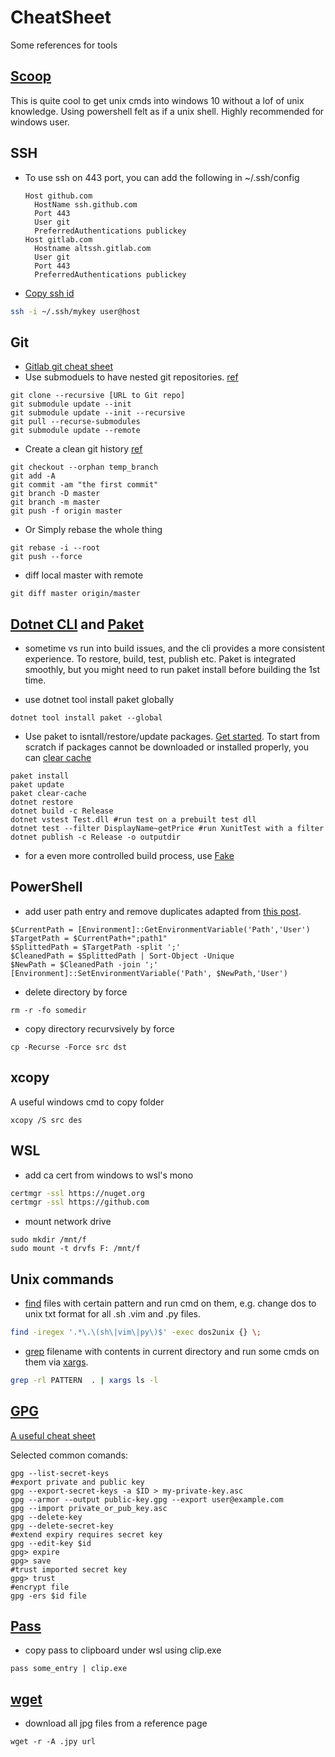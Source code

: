 # CheatSheet

Some references for tools

## [Scoop](https://github.com/lukesampson/scoop)

This is quite cool to get unix cmds into windows 10 without a lof of unix knowledge. Using powershell felt as if a unix shell. Highly recommended for windows user.  

## SSH

- To use ssh on 443 port, you can add the following in ~/.ssh/config

  ```sshconfig
  Host github.com
    HostName ssh.github.com
    Port 443
    User git
    PreferredAuthentications publickey
  Host gitlab.com
    Hostname altssh.gitlab.com
    User git
    Port 443
    PreferredAuthentications publickey
  ```

- [Copy ssh id](https://www.ssh.com/ssh/copy-id)

```bash
ssh -i ~/.ssh/mykey user@host
```

## Git
- [Gitlab git cheat sheet](https://about.gitlab.com/images/press/git-cheat-sheet.pdf)
- Use submoduels to have nested git repositories. [ref](https://www.vogella.com/tutorials/GitSubmodules/article.html)

```console
git clone --recursive [URL to Git repo]
git submodule update --init
git submodule update --init --recursive
git pull --recurse-submodules
git submodule update --remote
```

- Create a clean git history [ref](https://tecadmin.net/delete-commit-history-in-github/)

```console
git checkout --orphan temp_branch
git add -A
git commit -am "the first commit"
git branch -D master
git branch -m master
git push -f origin master
```

- Or Simply rebase the whole thing

```console
git rebase -i --root
git push --force
```

- diff local master with remote

```console
git diff master origin/master
``` 

## [Dotnet CLI](https://docs.microsoft.com/en-us/dotnet/core/tools/?tabs=netcore2x) and [Paket](https://fsprojects.github.io/Paket/)

- sometime vs run into build issues, and the cli provides a more consistent experience. To restore, build, test, publish etc. Paket is integrated smoothly, but you might need to run paket install before building the 1st time.

- use dotnet tool install paket globally

```console
dotnet tool install paket --global
```
- Use paket to isntall/restore/update packages. [Get started](https://fsprojects.github.io/Paket/getting-started.html). To start from scratch if packages cannot be downloaded or installed properly, you can [clear cache](https://fsprojects.github.io/Paket/paket-clear-cache.html)

```console
paket install
paket update
paket clear-cache
dotnet restore
dotnet build -c Release
dotnet vstest Test.dll #run test on a prebuilt test dll
dotnet test --filter DisplayName~getPrice #run XunitTest with a filter
dotnet publish -c Release -o outputdir
```

- for a even more controlled build process, use [Fake](https://fake.build/)


## PowerShell

- add user path entry and remove duplicates
  adapted from [this post](https://itluke.online/2018/07/16/how-to-remove-duplicates-from-your-path-environment-variable-with-powershell/).  

```console
$CurrentPath = [Environment]::GetEnvironmentVariable('Path','User')
$TargetPath = $CurrentPath+";path1"
$SplittedPath = $TargetPath -split ';'
$CleanedPath = $SplittedPath | Sort-Object -Unique
$NewPath = $CleanedPath -join ';'
[Environment]::SetEnvironmentVariable('Path', $NewPath,'User')
```

- delete directory by force

```
rm -r -fo somedir
```

- copy directory recurvsively by force

```
cp -Recurse -Force src dst
```

## xcopy

A useful windows cmd to copy folder

```console
xcopy /S src des
```

## WSL

- add ca cert from windows to wsl's mono

```bash
certmgr -ssl https://nuget.org
certmgr -ssl https://github.com
```

- mount network drive

```
sudo mkdir /mnt/f
sudo mount -t drvfs F: /mnt/f
```

## Unix commands

- [find](http://man7.org/linux/man-pages/man1/find.1.html) files with certain pattern and run cmd on them, e.g. change dos to unix txt format for all .sh .vim and .py files.

```bash
find -iregex '.*\.\(sh\|vim\|py\)$' -exec dos2unix {} \;
```

- [grep](https://www.gnu.org/software/grep/manual/grep.html) filename with contents in current directory and run some cmds on them via [xargs](http://man7.org/linux/man-pages/man1/xargs.1.html).

```bash
grep -rl PATTERN  . | xargs ls -l
```

## [GPG](https://www.gnupg.org/)

[A useful cheat sheet](https://guides.library.illinois.edu/data_encryption/gpgcheatsheet)

Selected common comands:

```console
gpg --list-secret-keys 
#export private and public key
gpg --export-secret-keys -a $ID > my-private-key.asc
gpg --armor --output public-key.gpg --export user@example.com
gpg --import private_or_pub_key.asc
gpg --delete-key 
gpg --delete-secret-key
#extend expiry requires secret key
gpg --edit-key $id
gpg> expire
gpg> save
#trust imported secret key
gpg> trust 
#encrypt file
gpg -ers $id file
```


## [Pass](https://www.passwordstore.org/)

- copy pass to clipboard under wsl using clip.exe

```console
pass some_entry | clip.exe
```

## [wget](https://www.gnu.org/software/wget/manual/wget.html)

- download all jpg files from a reference page

```console
wget -r -A .jpy url
```
